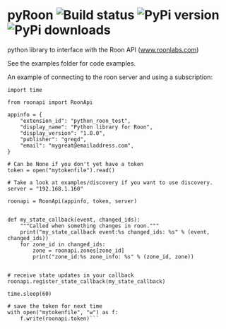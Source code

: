 # pyRoon ![Build status](https://github.com/pavoni/pyroon/workflows/Build/badge.svg) ![PyPi version](https://img.shields.io/pypi/v/roonapi) ![PyPi downloads](https://img.shields.io/pypi/dm/roonapi)
python library to interface with the Roon API (www.roonlabs.com)

See the examples folder for code examples.


An example of connecting to the roon server and using a subscription:

```
import time

from roonapi import RoonApi

appinfo = {
    "extension_id": "python_roon_test",
    "display_name": "Python library for Roon",
    "display_version": "1.0.0",
    "publisher": "gregd",
    "email": "mygreat@emailaddress.com",
}

# Can be None if you don't yet have a token
token = open("mytokenfile").read()

# Take a look at examples/discovery if you want to use discovery.
server = "192.168.1.160"

roonapi = RoonApi(appinfo, token, server)


def my_state_callback(event, changed_ids):
    """Called when something changes in roon."""
    print("my_state_callback event:%s changed_ids: %s" % (event, changed_ids))
    for zone_id in changed_ids:
        zone = roonapi.zones[zone_id]
        print("zone_id:%s zone_info: %s" % (zone_id, zone))


# receive state updates in your callback
roonapi.register_state_callback(my_state_callback)

time.sleep(60)

# save the token for next time
with open("mytokenfile", "w") as f:
    f.write(roonapi.token)```
